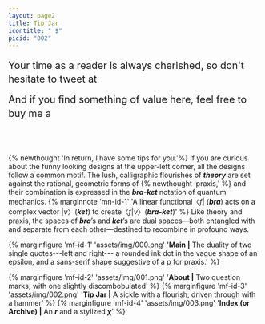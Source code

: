 ```yaml
---
layout: page2
title: Tip Jar
icontitle: " $"
picid: "002"
---
```



<div>
<a style = "font-size:1.4em;line-height:1.4em; position: relative; top: 0.22em;">  Your time as a reader is always cherished, so don't hesitate to tweet at </a><script type='text/javascript' src='https://epsilonpraxis.com/assets/scripts/twitter_button.js'></script> <script type='text/javascript'>twitter_button.init('', '#2b3088', 'https://twitter.com/AndrewYang2024');twitter_button.draw();</script>
</div>

<div style = "margin-top:1em; margin-bottom:5em">

<a style = "font-size:1.4em;line-height:1.4em; position: relative; top: 0.22em;" > And if you find something of value here, feel free to buy me a </a> <script type='text/javascript' src='https://epsilonpraxis.com/assets/scripts/kofi_button.js'></script><script type='text/javascript'>kofi_button.init('', '#2b3088', 'R6R61HF4F');kofi_button.draw();</script> 
</div>


{% newthought 'In return, I have some tips for you.'%} If you are curious about the funny looking designs at the upper-left corner, all the designs follow a common motif. The lush, calligraphic flourishes of ***theory*** are set against the rational, geometric forms of {% newthought  'praxis,' %} and their combination is expressed in the ***bra***-***ket*** notation of quantum mechanics. {% marginnote 'mn-id-1'  'A linear functional〈*f*| (***bra***)  acts on a complex vector |*v*〉(***ket***) to create〈*f*|*v*〉(***bra-ket***)'   %} Like theory and praxis, the spaces of ***bra***’s and ***ket***’s are dual spaces—both entangled with and separate from each other—destined to recombine in profound ways.


{% marginfigure 'mf-id-1' 'assets/img/000.png' '**Main |**  The duality of two single quotes---left and right--- a rounded ink dot in the vague shape of an epsilon, and a sans-serif shape suggestive of a p for praxis.'  %} 

{% marginfigure 'mf-id-2' 'assets/img/001.png' '**About |** Two question marks, with one slightly discombobulated'  %}
{% marginfigure 'mf-id-3' 'assets/img/002.png' '**Tip Jar |** A sickle with a flourish, driven through with a hammer'  %}
{% marginfigure 'mf-id-4' 'assets/img/003.png' '**Index (or Archive) |** An ***r*** and a stylized ***χ***'  %}